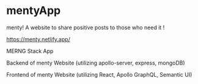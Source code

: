 # mentyApp
menty! A website to share positive posts to those who need it !

https://menty.netlify.app/

MERNG Stack App

Backend of menty Website (utilizing apollo-server, express, mongoDB)

Frontend of menty Website (utilizing React, Apollo GraphQL, Semantic UI)
